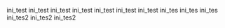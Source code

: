 ini_test
ini_test
ini_test
ini_test
ini_test
ini_test
ini_test
ini_tes
ini_tes
ini_tes
ini_tes2
ini_tes2
ini_tes2
